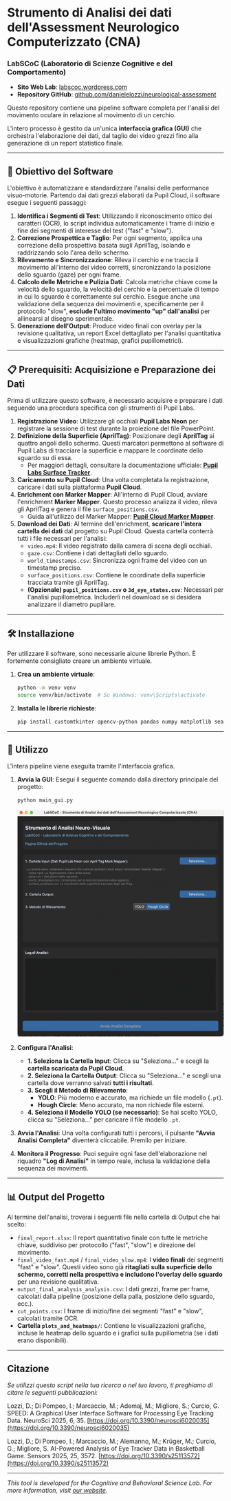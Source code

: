 # Strumento di Analisi dei dati dell'Assessment Neurologico Computerizzato (CNA)
### LabSCoC (Laboratorio di Scienze Cognitive e del Comportamento)

- **Sito Web Lab**: [labscoc.wordpress.com](https://labscoc.wordpress.com/)
- **Repository GitHub**: [github.com/danielelozzi/neurological-assessment](https://github.com/danielelozzi/neurological-assessment)

Questo repository contiene una pipeline software completa per l'analisi del movimento oculare in relazione al movimento di un cerchio.

L'intero processo è gestito da un'unica **interfaccia grafica (GUI)** che orchestra l'elaborazione dei dati, dal taglio dei video grezzi fino alla generazione di un report statistico finale.

---

## 🎯 Obiettivo del Software

L'obiettivo è automatizzare e standardizzare l'analisi delle performance visuo-motorie. Partendo dai dati grezzi elaborati da Pupil Cloud, il software esegue i seguenti passaggi:
1.  **Identifica i Segmenti di Test**: Utilizzando il riconoscimento ottico dei caratteri (OCR), lo script individua automaticamente i frame di inizio e fine dei segmenti di interesse del test ("fast" e "slow").
2.  **Correzione Prospettica e Taglio**: Per ogni segmento, applica una correzione della prospettiva basata sugli AprilTag, isolando e raddrizzando solo l'area dello schermo.
3.  **Rilevamento e Sincronizzazione**: Rileva il cerchio e ne traccia il movimento all'interno dei video corretti, sincronizzando la posizione dello sguardo (gaze) per ogni frame.
4.  **Calcolo delle Metriche e Pulizia Dati**: Calcola metriche chiave come la velocità dello sguardo, la velocità del cerchio e la percentuale di tempo in cui lo sguardo è correttamente sul cerchio. Esegue anche una validazione della sequenza dei movimenti e, specificamente per il protocollo "slow", **esclude l'ultimo movimento "up" dall'analisi** per allinearsi al disegno sperimentale.
5.  **Generazione dell'Output**: Produce video finali con overlay per la revisione qualitativa, un report Excel dettagliato per l'analisi quantitativa e visualizzazioni grafiche (heatmap, grafici pupillometrici).

---

## 📋 Prerequisiti: Acquisizione e Preparazione dei Dati

Prima di utilizzare questo software, è necessario acquisire e preparare i dati seguendo una procedura specifica con gli strumenti di Pupil Labs.

1.  **Registrazione Video**: Utilizzare gli occhiali **Pupil Labs Neon** per registrare la sessione di test durante la proiezione del file PowerPoint.
2.  **Definizione della Superficie (AprilTag)**: Posizionare degli **AprilTag** ai quattro angoli dello schermo. Questi marcatori permettono al software di Pupil Labs di tracciare la superficie e mappare le coordinate dello sguardo su di essa.
    * Per maggiori dettagli, consultare la documentazione ufficiale: [**Pupil Labs Surface Tracker**](https://docs.pupil-labs.com/neon/neon-player/surface-tracker/).
3.  **Caricamento su Pupil Cloud**: Una volta completata la registrazione, caricare i dati sulla piattaforma **Pupil Cloud**.
4.  **Enrichment con Marker Mapper**: All'interno di Pupil Cloud, avviare l'enrichment **Marker Mapper**. Questo processo analizza il video, rileva gli AprilTag e genera il file `surface_positions.csv`.
    * Guida all'utilizzo del Marker Mapper: [**Pupil Cloud Marker Mapper**](https://docs.pupil-labs.com/neon/pupil-cloud/enrichments/marker-mapper/#setup).
5.  **Download dei Dati**: Al termine dell'enrichment, **scaricare l'intera cartella dei dati** dal progetto su Pupil Cloud. Questa cartella conterrà tutti i file necessari per l'analisi:
    * `video.mp4`: Il video registrato dalla camera di scena degli occhiali.
    * `gaze.csv`: Contiene i dati dettagliati dello sguardo.
    * `world_timestamps.csv`: Sincronizza ogni frame del video con un timestamp preciso.
    * `surface_positions.csv`: Contiene le coordinate della superficie tracciata tramite gli AprilTag.
    * **(Opzionale) `pupil_positions.csv` o `3d_eye_states.csv`**: Necessari per l'analisi pupillometrica. Includerli nel download se si desidera analizzare il diametro pupillare.

---

## 🛠️ Installazione

Per utilizzare il software, sono necessarie alcune librerie Python. È fortemente consigliato creare un ambiente virtuale.

1.  **Crea un ambiente virtuale**:
    ```bash
    python -m venv venv
    source venv/bin/activate  # Su Windows: venv\Scripts\activate
    ```

2.  **Installa le librerie richieste**:
    ```bash
    pip install customtkinter opencv-python pandas numpy matplotlib seaborn scipy easyocr ultralytics xlsxwriter
    ```

---

## 🚀 Utilizzo

L'intera pipeline viene eseguita tramite l'interfaccia grafica.

1.  **Avvia la GUI**:
    Esegui il seguente comando dalla directory principale del progetto:
    ```bash
    python main_gui.py
    ```
    ![Interfaccia Grafica CNA](gui_cna.png)

2.  **Configura l'Analisi**:
    * **1. Seleziona la Cartella Input**: Clicca su "Seleziona..." e scegli la **cartella scaricata da Pupil Cloud**.
    * **2. Seleziona la Cartella Output**: Clicca su "Seleziona..." e scegli una cartella dove verranno salvati **tutti i risultati**.
    * **3. Scegli il Metodo di Rilevamento**:
        * **YOLO**: Più moderno e accurato, ma richiede un file modello (`.pt`).
        * **Hough Circle**: Meno accurato, ma non richiede file esterni.
    * **4. Seleziona il Modello YOLO (se necessario)**: Se hai scelto YOLO, clicca su "Seleziona..." per caricare il file modello `.pt`.

3.  **Avvia l'Analisi**:
    Una volta configurati tutti i percorsi, il pulsante **"Avvia Analisi Completa"** diventerà cliccabile. Premilo per iniziare.

4.  **Monitora il Progresso**:
    Puoi seguire ogni fase dell'elaborazione nel riquadro **"Log di Analisi"** in tempo reale, inclusa la validazione della sequenza dei movimenti.

---

## 📊 Output del Progetto

Al termine dell'analisi, troverai i seguenti file nella cartella di Output che hai scelto:

* `final_report.xlsx`: Il report quantitativo finale con tutte le metriche chiave, suddiviso per protocollo ("fast", "slow") e direzione del movimento.
* `final_video_fast.mp4` / `final_video_slow.mp4`: I **video finali** dei segmenti "fast" e "slow". Questi video sono già **ritagliati sulla superficie dello schermo, corretti nella prospettiva e includono l'overlay dello sguardo** per una revisione qualitativa.
* `output_final_analysis_analysis.csv`: I dati grezzi, frame per frame, calcolati dalla pipeline (posizione della palla, posizione dello sguardo, ecc.).
* `cut_points.csv`: I frame di inizio/fine dei segmenti "fast" e "slow", calcolati tramite OCR.
* **Cartella `plots_and_heatmaps/`**: Contiene le visualizzazioni grafiche, incluse le heatmap dello sguardo e i grafici sulla pupillometria (se i dati erano disponibili).

---

## Citazione

*Se utilizzi questo script nella tua ricerca o nel tuo lavoro, ti preghiamo di citare le seguenti pubblicazioni:*

Lozzi, D.; Di Pompeo, I.; Marcaccio, M.; Ademaj, M.; Migliore, S.; Curcio, G. SPEED: A Graphical User Interface Software for Processing Eye Tracking Data. NeuroSci 2025, 6, 35. [https://doi.org/10.3390/neurosci6020035](https://doi.org/10.3390/neurosci6020035)

Lozzi, D.; Di Pompeo, I.; Marcaccio, M.; Alemanno, M.; Krüger, M.; Curcio, G.; Migliore, S. AI-Powered Analysis of Eye Tracker Data in Basketball Game. Sensors 2025, 25, 3572. [https://doi.org/10.3390/s25113572](https://doi.org/10.3390/s25113572)

---

*This tool is developed for the Cognitive and Behavioral Science Lab. For more information, visit [our website](https://labscoc.wordpress.com/).*
